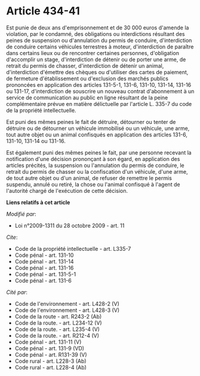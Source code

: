 # Article 434-41

Est punie de deux ans d'emprisonnement et de 30 000 euros d'amende la violation, par le condamné, des obligations ou
interdictions résultant des peines de suspension ou d'annulation du permis de conduire, d'interdiction de conduire certains
véhicules terrestres à moteur, d'interdiction de paraître dans certains lieux ou de rencontrer certaines personnes,
d'obligation d'accomplir un stage, d'interdiction de détenir ou de porter une arme, de retrait du permis de chasser,
d'interdiction de détenir un animal, d'interdiction d'émettre des chèques ou d'utiliser des cartes de paiement, de fermeture
d'établissement ou d'exclusion des marchés publics prononcées en application des articles 131-5-1, 131-6, 
131-10, 
131-14, 131-16 ou 131-17, d'interdiction de souscrire un nouveau contrat d'abonnement à un service de communication au public
en ligne résultant de la peine complémentaire prévue en matière délictuelle par l'article L. 335-7 du code de la propriété
intellectuelle. 

Est puni des mêmes peines le fait de détruire, détourner ou tenter de détruire ou de détourner un véhicule immobilisé ou un
véhicule, une arme, tout autre objet ou un animal confisqués en application des articles 131-6, 131-10, 131-14 ou 131-16. 

Est également puni des mêmes peines le fait, par une personne recevant la notification d'une décision prononçant à son égard,
en application des articles précités, la suspension ou l'annulation du permis de conduire, le retrait du permis de chasser ou
la confiscation d'un véhicule, d'une arme, de tout autre objet ou d'un animal, de refuser de remettre le permis suspendu,
annulé ou retiré, la chose ou l'animal confisqué à l'agent de l'autorité chargé de l'exécution de cette décision.

**Liens relatifs à cet article**

_Modifié par_:

  - Loi n°2009-1311 du 28 octobre 2009 - art. 11

_Cite_:

  - Code de la propriété intellectuelle - art. L335-7
  - Code pénal - art. 131-10
  - Code pénal - art. 131-14
  - Code pénal - art. 131-16
  - Code pénal - art. 131-5-1
  - Code pénal - art. 131-6

_Cité par_:

  - Code de l'environnement - art. L428-2 (V)
  - Code de l'environnement - art. L428-3 (V)
  - Code de la route - art. R243-2 (Ab)
  - Code de la route. - art. L234-12 (V)
  - Code de la route. - art. L235-4 (V)
  - Code de la route. - art. R212-4 (V)
  - Code pénal - art. 131-11 (V)
  - Code pénal - art. 131-9 (VD)
  - Code pénal - art. R131-39 (V)
  - Code rural - art. L228-3 (Ab)
  - Code rural - art. L228-4 (Ab)

